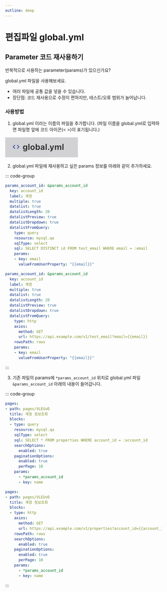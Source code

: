 ```yaml
---
outline: deep
---
```


# 편집파일 global.yml

## Parameter 코드 재사용하기

반복적으로 사용하는 parameter(params)가 있으신가요?

global.yml 파일을 사용해보세요.

- 여러 파일에 공통 값을 넣을 수 있습니다.
- 장단점: 코드 재사용으로 수정이 편하지만, 테스트/오류 범위가 늘어납니다.

### 사용방법

1. global.yml 이라는 이름의 파일을 추가합니다. (파일 이름을 global.yml로 입력하면 파일명 앞에 코드 아이콘(< >)이 표기됩니다.)

![](./image/globalyml.png)

2. global.yml 파일에 재사용하고 싶은 params 정보를 아래와 같이 추가하세요.

::: code-group

```yaml [query]
params_account_id: &params_account_id
  key: account_id
  label: 계정
  multiple: true
  datalist: true
  datalistLength: 20
  datalistPreview: true
  datalistDropdown: true
  datalistFromQuery:
    type: query
    resource: mysql.qa
    sqlType: select
    sql: SELECT DISTINCT id FROM test_email WHERE email = :email
    params:
    - key: email
      valueFromUserProperty: "{{email}}"
````

```yaml [http]
params_account_id: &params_account_id
  key: account_id
  label: 계정
  multiple: true
  datalist: true
  datalistLength: 20
  datalistPreview: true
  datalistDropdown: true
  datalistFromQuery:
    type: http
    axios:
      method: GET
      url: https://api.example.com/v1/test_email?email={{email}}
    rowsPath: rows
    params:
    - key: email
      valueFromUserProperty: "{{email}}"
```

:::

3. 기존 파일의 params에 `*params_account_id` 위치로 global.yml 파일 `&params_account_id` 아래의 내용이 들어갑니다.

::: code-group

```yaml [query]
pages:
- path: pages/VLEUvD
  title: 계정 정보조회
  blocks:
  - type: query
    resource: mysql.qa
    sqlType: select
    sql: SELECT * FROM properties WHERE account_id = :account_id
    searchOptions:
      enabled: true
    paginationOptions:
      enabled: true
      perPage: 10      
    params: 
      - *params_account_id
      - key: name
```

```yaml [http]
pages:
- path: pages/VLEUvD
  title: 계정 정보조회
  blocks:
  - type: http
    axios:
      method: GET
      url: https://api.example.com/v1/properties?account_id={{account_id}}&name={{name}}
    rowsPath: rows
    searchOptions:
      enabled: true
    paginationOptions:
      enabled: true
      perPage: 10      
    params: 
      - *params_account_id
      - key: name
```

:::